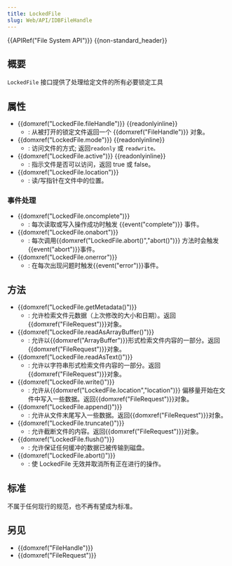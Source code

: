 ```yaml
---
title: LockedFile
slug: Web/API/IDBFileHandle
---
```


{{APIRef("File System API")}} {{non-standard_header}}

## 概要

`LockedFile` 接口提供了处理给定文件的所有必要锁定工具

## 属性

- {{domxref("LockedFile.fileHandle")}} {{readonlyinline}}
  - : 从被打开的锁定文件返回一个 {{domxref("FileHandle")}} 对象。
- {{domxref("LockedFile.mode")}} {{readonlyinline}}
  - : 访问文件的方式; 返回`readonly` 或 `readwrite。`
- {{domxref("LockedFile.active")}} {{readonlyinline}}
  - : 指示文件是否可以访问，返回 true 或 false。
- {{domxref("LockedFile.location")}}
  - : 读/写指针在文件中的位置。

### 事件处理

- {{domxref("LockedFile.oncomplete")}}
  - : 每次读取或写入操作成功时触发 {{event("complete")}} 事件。
- {{domxref("LockedFile.onabort")}}
  - : 每次调用{{domxref("LockedFile.abort()","abort()")}} 方法时会触发{{event("abort")}}事件。
- {{domxref("LockedFile.onerror")}}
  - : 在每次出现问题时触发{{event("error")}}事件。

## 方法

- {{domxref("LockedFile.getMetadata()")}}
  - : 允许检索文件元数据（上次修改的大小和日期）。返回{{domxref("FileRequest")}}对象。
- {{domxref("LockedFile.readAsArrayBuffer()")}}
  - : 允许以{{domxref("ArrayBuffer")}}形式检索文件内容的一部分。返回{{domxref("FileRequest")}}对象。
- {{domxref("LockedFile.readAsText()")}}
  - : 允许以字符串形式检索文件内容的一部分。返回{{domxref("FileRequest")}}对象。
- {{domxref("LockedFile.write()")}}
  - : 允许从{{domxref("LockedFile.location","location")}} 偏移量开始在文件中写入一些数据。返回{{domxref("FileRequest")}}对象。
- {{domxref("LockedFile.append()")}}
  - : 允许从文件末尾写入一些数据。返回{{domxref("FileRequest")}}对象。
- {{domxref("LockedFile.truncate()")}}
  - : 允许截断文件的内容。返回{{domxref("FileRequest")}}对象。
- {{domxref("LockedFile.flush()")}}
  - : 允许保证任何缓冲的数据已被传输到磁盘。
- {{domxref("LockedFile.abort()")}}
  - : 使 LockedFile 无效并取消所有正在进行的操作。

## 标准

不属于任何现行的规范，也不再有望成为标准。

## 另见

- {{domxref("FileHandle")}}
- {{domxref("FileRequest")}}
